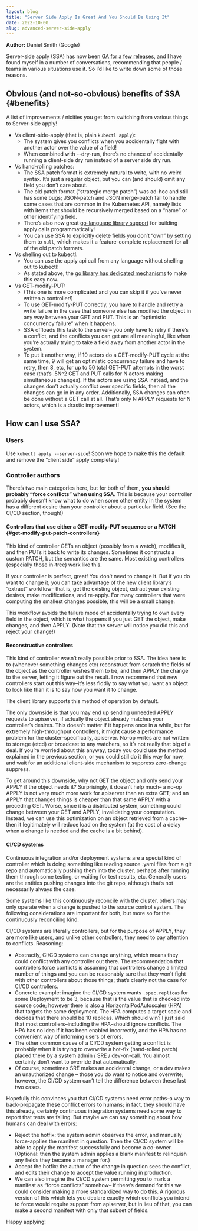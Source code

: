 ```yaml
---
layout: blog
title: "Server Side Apply Is Great And You Should Be Using It"
date: 2022-10-00
slug: advanced-server-side-apply
---
```


**Author:** Daniel Smith (Google)

Server-side apply (SSA) has now been [GA for a few releases](https://kubernetes.io/blog/2021/08/06/server-side-apply-ga/), 
and I have found myself in a number of conversations, recommending that people / teams in various situations use it. 
So I’d like to write down some of those reasons.

## Obvious (and not-so-obvious) benefits of SSA {#benefits}

A list of improvements / nicities you get from switching from various things to Server-side apply!

* Vs client-side-apply (that is, plain `kubectl apply`):
  * The system gives you conflicts when you accidentally fight with another actor over the value of a field!
  * When combined with --dry-run, there’s no chance of accidentally running a client-side dry run instead of a server side dry run.
* Vs hand-rolling patches:
  * The SSA patch format is extremely natural to write, with no weird syntax. It’s just a regular object, but you can (and should) omit any field you don’t care about.
  * The old patch format (“strategic merge patch”) was ad-hoc and still has some bugs; JSON-patch and JSON merge-patch fail to handle some cases that are common in the Kubernetes API, namely lists with items that should be recursively merged based on a “name” or other identifying field.
  * There’s also now great [go-language library support](https://kubernetes.io/blog/2021/08/06/server-side-apply-ga/#using-server-side-apply-in-a-controller) for building apply calls programmatically!
  * You can use SSA to explicitly delete fields you don’t “own” by setting them to `null`, which makes it a feature-complete replacement for all of the old patch formats. 
* Vs shelling out to kubectl:
  * You can use the apply api call from any language without shelling out to kubectl!
  * As stated above, the [go library has dedicated mechanisms](https://kubernetes.io/blog/2021/08/06/server-side-apply-ga/#server-side-apply-support-in-client-go) to make this easy now.
* Vs GET-modify-PUT:
  * (This one is more complicated and you can skip it if you’ve never written a controller!)
  * To use GET-modify-PUT correctly, you have to handle and retry a write failure in the case that someone else has modified the object in any way between your GET and PUT. This is an “optimistic concurrency failure” when it happens.
  * SSA offloads this task to the server– you only have to retry if there’s a conflict, and the conflicts you can get are all meaningful, like when you’re actually trying to take a field away from another actor in the system.
  * To put it another way, if 10 actors do a GET-modify-PUT cycle at the same time, 9 will get an optimistic concurrency failure and have to retry, then 8, etc, for up to 50 total GET-PUT attempts in the worst case (that’s .5N^2 GET and PUT calls for N actors making simultaneous changes). If the actors are using SSA instead, and the changes don’t actually conflict over specific fields, then all the changes can go in in any order. Additionally, SSA changes can often be done without a GET call at all. That’s only N APPLY requests for N actors, which is a drastic improvement!

## How can I use SSA?

### Users

Use `kubectl apply --server-side`! Soon we hope to make this the default and remove the “client side” apply completely!

### Controller authors

There’s two main categories here, but for both of them, **you should probably “force conflicts” when using SSA**. This is because your controller probably doesn’t know what to do when some other entity in the system has a different desire than your controller about a particular field. (See the CI/CD section, though!)

#### Controllers that use either a GET-modify-PUT sequence or a PATCH {#get-modify-put-patch-controllers}

This kind of controller GETs an object (possibly from a watch), modifies it, and then PUTs it back to write its changes. Sometimes it constructs a custom PATCH, but the semantics are the same. Most existing controllers (especially those in-tree) work like this.

If your controller is perfect, great! You don’t need to change it. But if you do want to change it, you can take advantage of the new client library’s “extract” workflow– that is, get the existing object, extract your existing desires, make modifications, and re-apply. For many controllers that were computing the smallest changes possible, this will be a small change.

This workflow avoids the failure mode of accidentally trying to own every field in the object, which is what happens if you just GET the object, make changes, and then APPLY. (Note that the server will notice you did this and reject your change!)

#### Reconstructive controllers

This kind of controller wasn’t really possible prior to SSA. The idea here is to (whenever something changes etc) reconstruct from scratch the fields of the object as the controller wishes them to be, and then APPLY the change to the server, letting it figure out the result. I now recommend that new controllers start out this way–it’s less fiddly to say what you want an object to look like than it is to say how you want it to change.

The client library supports this method of operation by default.

The only downside is that you may end up sending unneeded APPLY requests to apiserver, if actually the object already matches your controller’s desires. This doesn’t matter if it happens once in a while, but for extremely high-throughput controllers, it might cause a performance problem for the cluster–specifically, apiserver. No-op writes are not written to storage (etcd) or broadcast to any watchers, so it’s not really that big of a deal. If you’re worried about this anyway, today you could use the method explained in the previous section, or you could still do it this way for now, and wait for an additional client-side mechanism to suppress zero-change suppress.

To get around this downside, why not GET the object and only send your APPLY if the object needs it? Surprisingly, it doesn’t help much– a no-op APPLY is not very much more work for apiserver than an extra GET; and an APPLY that changes things is cheaper than that same APPLY with a preceding GET. Worse, since it is a distributed system, something could change between your GET and APPLY, invalidating your computation. Instead, we can use this optimization on an object retrieved from a cache–then it legitimately will reduce load on the system (at the cost of a delay when a change is needed and the cache is a bit behind).

#### CI/CD systems
Continuous integration and/or deployment systems are a special kind of controller which is doing something like reading source .yaml files from a git repo and automatically pushing them into the cluster, perhaps after running them through some testing, or waiting for test results, etc. Generally users are the entities pushing changes into the git repo, although that’s not necessarily always the case.

Some systems like this continuously reconcile with the cluster, others may only operate when a change is pushed to the source control system. The following considerations are important for both, but more so for the continuously reconciling kind.

CI/CD systems are literally controllers, but for the purpose of APPLY, they are more like users, and unlike other controllers, they need to pay attention to conflicts. Reasoning:
* Abstractly, CI/CD systems can change anything, which means they could conflict with any controller out there. The recommendation that controllers force conflicts is assuming that controllers change a limited number of things and you can be reasonably sure that they won’t fight with other controllers about those things; that’s clearly not the case for CI/CD controllers.
* Concrete example: imagine the CI/CD system wants `.spec.replicas` for some Deployment to be 3, because that is the value that is checked into source code; however there is also a HorizontalPodAutoscaler (HPA) that targets the same deployment. The HPA computes a target scale and decides that there should be 10 replicas. Which should win? I just said that most controllers–including the HPA–should ignore conflicts. The HPA has no idea if it has been enabled incorrectly, and the HPA has no convenient way of informing users of errors.
* The other common cause of a CI/CD system getting a conflict is probably when it is trying to overwrite a hot-fix (hand-rolled patch) placed there by a system admin / SRE / dev-on-call. You almost certainly don’t want to override that automatically.
* Of course, sometimes SRE makes an accidental change, or a dev makes an unauthorized change – those you do want to notice and overwrite; however, the CI/CD system can’t tell the difference between these last two cases.

Hopefully this convinces you that CI/CD systems need error paths–a way to back-propagate these conflict errors to humans; in fact, they should have this already, certainly continuous integration systems need some way to report that tests are failing. But maybe we can say something about how humans can deal with errors:
* Reject the hotfix: the system admin observes the error, and manually force-applies the manifest in question. Then the CI/CD system will be able to apply the manifest successfully and become a co-owner. (Optional: then the system admin applies a blank manifest to relinquish any fields they became a manager for.)
* Accept the hotfix: the author of the change in question sees the conflict, and edits their change to accept the value running in production.
* We can also imagine the CI/CD system permitting you to mark a manifest as “force conflicts” somehow– if there’s demand for this we could consider making a more standardized way to do this. A rigorous version of this which lets you declare exactly which conflicts you intend to force would require support from apiserver, but in lieu of that, you can make a second manifest with only that subset of fields.

Happy applying!

